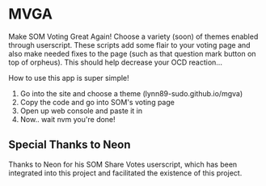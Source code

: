 # MVGA
Make SOM Voting Great Again! Choose a variety (soon) of themes enabled through userscript. These scripts add some flair to your voting page and also make needed fixes to the page (such as that question mark button on top of orpheus). This should help decrease your OCD reaction...

How to use this app is super simple!

1. Go into the site and choose a theme (lynn89-sudo.github.io/mgva)
2. Copy the code and go into SOM's voting page
3. Open up web console and paste it in
4. Now.. wait nvm you're done!

## Special Thanks to Neon
Thanks to Neon for his SOM Share Votes userscript, which has been integrated into this project and facilitated the existence of this project.





